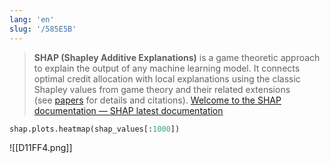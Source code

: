 ```yaml
---
lang: 'en'
slug: '/585E5B'
---
```


> **SHAP (Shapley Additive Explanations)** is a game theoretic approach to explain the output of any machine learning model. It connects optimal credit allocation with local explanations using the classic Shapley values from game theory and their related extensions (see [papers](https://github.com/slundberg/shap#citations) for details and citations). [Welcome to the SHAP documentation — SHAP latest documentation](https://shap.readthedocs.io/en/latest/)

```python
shap.plots.heatmap(shap_values[:1000])
```

![[D11FF4.png]]
